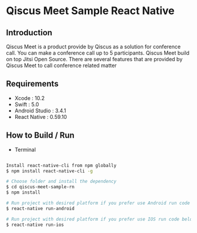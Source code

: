 # Qiscus Meet Sample React Native

## Introduction

Qiscus Meet is a product provide by Qiscus as a solution for conference call. You can make a conference call up to 5 participants. Qiscus Meet build on top Jitsi Open Source. There are several features that are provided by Qiscus Meet to call conference related matter

## Requirements

 - Xcode : 10.2
 - Swift : 5.0
 - Android Studio : 3.4.1
 - React Native : 0.59.10

## How to Build / Run

 - Terminal

```bash

Install react-native-cli from npm globally
$ npm install react-native-cli -g

# Choose folder and install the dependency
$ cd qiscus-meet-sample-rn
$ npm install

# Run project with desired platform if you prefer use Android run code below
$ react-native run-android

# Run project with desired platform if you prefer use IOS run code below
$ react-native run-ios
```